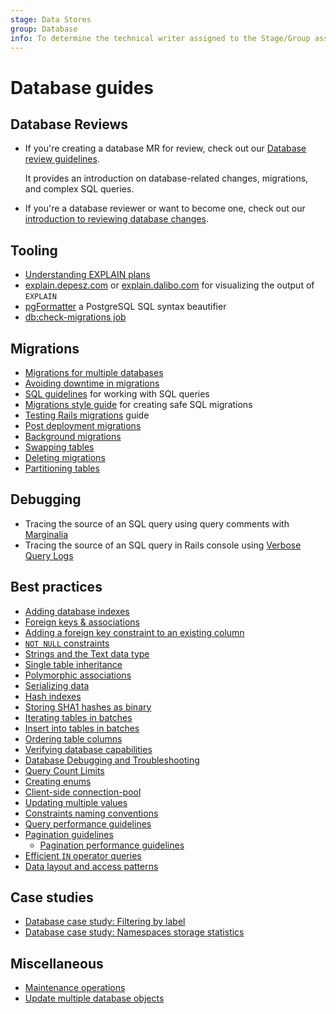 ```yaml
---
stage: Data Stores
group: Database
info: To determine the technical writer assigned to the Stage/Group associated with this page, see https://about.gitlab.com/handbook/engineering/ux/technical-writing/#assignments
---
```


# Database guides

## Database Reviews

- If you're creating a database MR for review, check out our [Database review guidelines](../database_review.md).

  It provides an introduction on database-related changes, migrations, and complex SQL queries.

- If you're a database reviewer or want to become one, check out our [introduction to reviewing database changes](database_reviewer_guidelines.md).

## Tooling

- [Understanding EXPLAIN plans](../understanding_explain_plans.md)
- [explain.depesz.com](https://explain.depesz.com/) or [explain.dalibo.com](https://explain.dalibo.com/) for visualizing the output of `EXPLAIN`
- [pgFormatter](https://sqlformat.darold.net/) a PostgreSQL SQL syntax beautifier
- [db:check-migrations job](dbcheck-migrations-job.md)

## Migrations

- [Migrations for multiple databases](migrations_for_multiple_databases.md)
- [Avoiding downtime in migrations](avoiding_downtime_in_migrations.md)
- [SQL guidelines](../sql.md) for working with SQL queries
- [Migrations style guide](../migration_style_guide.md) for creating safe SQL migrations
- [Testing Rails migrations](../testing_guide/testing_migrations_guide.md) guide
- [Post deployment migrations](post_deployment_migrations.md)
- [Background migrations](background_migrations.md)
- [Swapping tables](../swapping_tables.md)
- [Deleting migrations](deleting_migrations.md)
- [Partitioning tables](table_partitioning.md)

## Debugging

- Tracing the source of an SQL query using query comments with [Marginalia](../database_query_comments.md)
- Tracing the source of an SQL query in Rails console using [Verbose Query Logs](https://guides.rubyonrails.org/debugging_rails_applications.html#verbose-query-logs)

## Best practices

- [Adding database indexes](../adding_database_indexes.md)
- [Foreign keys & associations](../foreign_keys.md)
- [Adding a foreign key constraint to an existing column](add_foreign_key_to_existing_column.md)
- [`NOT NULL` constraints](not_null_constraints.md)
- [Strings and the Text data type](strings_and_the_text_data_type.md)
- [Single table inheritance](../single_table_inheritance.md)
- [Polymorphic associations](../polymorphic_associations.md)
- [Serializing data](../serializing_data.md)
- [Hash indexes](../hash_indexes.md)
- [Storing SHA1 hashes as binary](../sha1_as_binary.md)
- [Iterating tables in batches](../iterating_tables_in_batches.md)
- [Insert into tables in batches](../insert_into_tables_in_batches.md)
- [Ordering table columns](ordering_table_columns.md)
- [Verifying database capabilities](../verifying_database_capabilities.md)
- [Database Debugging and Troubleshooting](../database_debugging.md)
- [Query Count Limits](../query_count_limits.md)
- [Creating enums](../creating_enums.md)
- [Client-side connection-pool](client_side_connection_pool.md)
- [Updating multiple values](setting_multiple_values.md)
- [Constraints naming conventions](constraint_naming_convention.md)
- [Query performance guidelines](../query_performance.md)
- [Pagination guidelines](pagination_guidelines.md)
  - [Pagination performance guidelines](pagination_performance_guidelines.md)
- [Efficient `IN` operator queries](efficient_in_operator_queries.md)
- [Data layout and access patterns](layout_and_access_patterns.md)

## Case studies

- [Database case study: Filtering by label](../filtering_by_label.md)
- [Database case study: Namespaces storage statistics](../namespaces_storage_statistics.md)

## Miscellaneous

- [Maintenance operations](maintenance_operations.md)
- [Update multiple database objects](setting_multiple_values.md)
